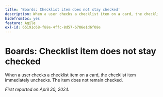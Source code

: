 ```yaml
---
title: 'Boards: Checklist item does not stay checked'
description: When a user checks a checklist item on a card, the checklist item immediately unchecks. The item does not remain checked.
hidefromtoc: yes
feature: Agile
exl-id: 65191c68-f88e-4ffc-8d57-6786e1d6f08e
---
```

# Boards: Checklist item does not stay checked

When a user checks a checklist item on a card, the checklist item immediately unchecks. The item does not remain checked.

_First reported on April 30, 2024._
